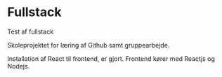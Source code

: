 # Fullstack
Test af fullstack

Skoleprojektet for læring af Github samt gruppearbejde.

Installation af React til frontend, er gjort. 
Frontend kører med Reactjs og Nodejs.



